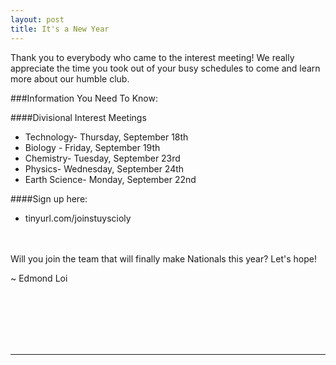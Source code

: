 ```yaml
---
layout: post
title: It's a New Year
---
```



Thank you to everybody who came to the interest meeting! We really appreciate the time you took out of your busy schedules to come and learn more about our humble club.

###Information You Need To Know:


####Divisional Interest Meetings

- Technology- Thursday, September 18th
- Biology - Friday, September 19th
- Chemistry- Tuesday, September 23rd
- Physics- Wednesday, September 24th
- Earth Science- Monday, September 22nd

####Sign up here:

- tinyurl.com/joinstuyscioly


<br><br>
Will you join the team that will finally make Nationals this year?
Let's hope!

~ Edmond Loi

<br>
<br>
<br>
<br>
<br>
<hr>
<br>
<br>
<br>
<br>
<br>